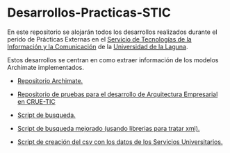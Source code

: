 # Desarrollos-Practicas-STIC

En este repositorio se alojarán todos los desarrollos realizados durante el perido de Prácticas Externas en el [Servicio de Tecnologías de la Información y la Comunicación](https://www.ull.es/servicios/stic/) de la [Universidad de la Laguna](https://www.ull.es/). 

Estos desarrollos se centran en como extraer información de los modelos Archimate implementados.

* [Repositorio Archimate.](https://github.com/alu0100888041/Archimate)
* [Repositorio de pruebas para el desarrollo de Arquitectura Empresarial en CRUE-TIC](https://github.com/jgonzal-ull/CRUE-TIC-AE-PRE) 





* [Script de busqueda.](https://github.com/alu0100885453/Desarrollos-Practicas-STIC/blob/master/script_busqueda.py)
* [Script de busqueda mejorado \(usando librerias para tratar xml\).](https://github.com/alu0100885453/Desarrollos-Practicas-STIC/blob/master/script_busqueda_mejorado_xml.py)
* [Script de creación del csv con los datos de los Servicios Universitarios.](https://github.com/alu0100885453/Desarrollos-Practicas-STIC/blob/master/script_generacion_csv_descipciones.py)

